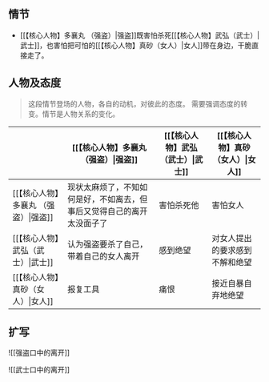 ## 情节

- [[【核心人物】多襄丸 （强盗）|强盗]]既害怕杀死[[【核心人物】武弘（武士）|武士]]，也害怕把可怕的[[【核心人物】真砂（女人）|女人]]带在身边，干脆直接走了。

## 人物及态度

> 这段情节登场的人物，各自的动机，对彼此的态度。
> 需要强调态度的转变。情节是人物关系的变化。

|                        | [[【核心人物】多襄丸 （强盗）\|强盗]]              | [[【核心人物】武弘（武士）\|武士]] | [[【核心人物】真砂（女人）\|女人]] |
| ---------------------- | ----------------------------------- | -------------------- | -------------------- |
| [[【核心人物】多襄丸 （强盗）\|强盗]] | 现状太麻烦了，不知如何是好，不如离去，但事后又觉得自己的离开太没面子了 | 害怕杀死他                | 害怕女人                 |
| [[【核心人物】武弘（武士）\|武士]]   | 认为强盗要杀了自己，带着自己的女人离开                 | 感到绝望                 | 对女人提出的要求感到不解和绝望      |
| [[【核心人物】真砂（女人）\|女人]]   | 报复工具                                | 痛恨                   | 接近自暴自弃地绝望            |

## 扩写

![[强盗口中的离开]]

![[武士口中的离开]]


